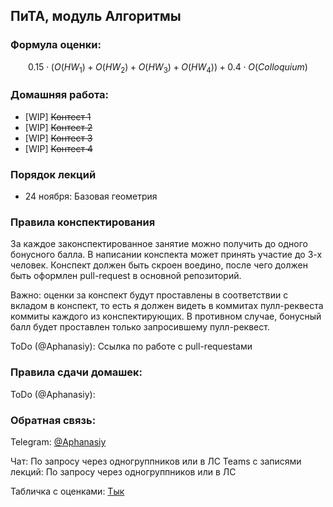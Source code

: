 ## ПиТА, модуль Алгоритмы

### Формула оценки:

$$0.15 \cdot (O(HW_1) + O(HW_2) + O(HW_3) + O(HW_4)) + 0.4 \cdot O(Colloquium)$$

### Домашняя работа:

* [WIP] ~~Контест 1~~ 
* [WIP] ~~Контест 2~~
* [WIP] ~~Контест 3~~
* [WIP] ~~Контест 4~~

### Порядок лекций

* 24 ноября: Базовая геометрия

### Правила конспектирования

За каждое законспектированное занятие можно получить до одного бонусного балла.
В написании конспекта может принять участие до 3-х человек. Конспект должен быть скроен воедино, после чего должен быть оформлен pull-request в основной репозиторий.

Важно: оценки за конспект будут проставлены в соответствии с вкладом в конспект, то есть я должен видеть в коммитах пулл-реквеста коммиты каждого из конспектирующих. В противном случае, бонусный балл будет проставлен только запросившему пулл-реквест.

ToDo (@Aphanasiy): Ссылка по работе с pull-requestами

### Правила сдачи домашек:

ToDo (@Aphanasiy):


### Обратная связь:

Telegram: [@Aphanasiy](https://t.me/Aphanasiy)

Чат: По запросу через одногруппников или в ЛС
Teams с записями лекций: По запросу через одногруппников или в ЛС

Табличка с оценками: [Тык](https://docs.google.com/spreadsheets/d/1xKLhgEk9V0oqD9xQaG99sMGWz_RVH5u2qfrGkcsrbV0/edit?usp=sharing)

